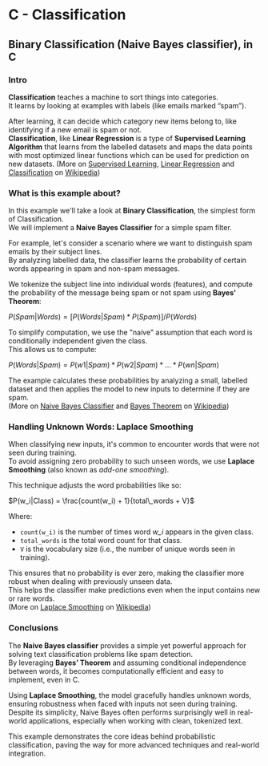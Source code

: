 # C - Classification

## Binary Classification (Naive Bayes classifier), in C

### Intro

**Classification** teaches a machine to sort things into categories.  
It learns by looking at examples with labels (like emails marked “spam”).

After learning, it can decide which category new items belong to, like identifying if a new email is spam or not.  
**Classification**, like **Linear Regression** is a type of **Supervised Learning Algorithm** that learns from the labelled datasets and maps the data points with most optimized linear functions which can be used for prediction on new datasets.
(More on [Supervised Learning](https://en.wikipedia.org/wiki/Supervised_learning), [Linear Regression](https://en.wikipedia.org/wiki/Linear_regression) and [Classification](https://en.wikipedia.org/wiki/Classification) on [Wikipedia](https://en.wikipedia.org/))

### What is this example about?

In this example we'll take a look at **Binary Classification**, the simplest form of Classification.  
We will implement a **Naive Bayes Classifier** for a simple spam filter.

For example, let's consider a scenario where we want to distinguish spam emails by their subject lines.  
By analyzing labelled data, the classifier learns the probability of certain words appearing in spam and non-spam messages.

We tokenize the subject line into individual words (features), and compute the probability of the message being spam or not spam using **Bayes' Theorem**:

$P(Spam|Words) = [P(Words|Spam) * P(Spam)] / P(Words)$

To simplify computation, we use the "naive" assumption that each word is conditionally independent given the class.  
This allows us to compute:

$P(Words|Spam) = P(w1|Spam) * P(w2|Spam) * ... * P(wn|Spam)$

The example calculates these probabilities by analyzing a small, labelled dataset and then applies the model to new inputs to determine if they are spam.  
(More on [Naive Bayes Classifier](https://en.wikipedia.org/wiki/Naive_Bayes_classifier) and [Bayes Theorem](https://en.wikipedia.org/wiki/Bayes%27_theorem) on [Wikipedia](https://en.wikipedia.org/))

### Handling Unknown Words: Laplace Smoothing

When classifying new inputs, it's common to encounter words that were not seen during training.  
To avoid assigning zero probability to such unseen words, we use **Laplace Smoothing** (also known as *add-one smoothing*).

This technique adjusts the word probabilities like so:

$P(w_i|Class) = \frac{count(w_i) + 1}{total\_words + V}$

Where:

- `count(w_i)` is the number of times word *w_i* appears in the given class.
- `total_words` is the total word count for that class.
- `V` is the vocabulary size (i.e., the number of unique words seen in training).

This ensures that no probability is ever zero, making the classifier more robust when dealing with previously unseen data.  
This helps the classifier make predictions even when the input contains new or rare words.  
(More on [Laplace Smoothing](https://en.wikipedia.org/wiki/Additive_smoothing) on [Wikipedia](https://en.wikipedia.org/))

### Conclusions

The **Naive Bayes classifier** provides a simple yet powerful approach for solving text classification problems like spam detection.  
By leveraging **Bayes’ Theorem** and assuming conditional independence between words, it becomes computationally efficient and easy to implement, even in C.

Using **Laplace Smoothing**, the model gracefully handles unknown words, ensuring robustness when faced with inputs not seen during training.  
Despite its simplicity, Naive Bayes often performs surprisingly well in real-world applications, especially when working with clean, tokenized text.

This example demonstrates the core ideas behind probabilistic classification, paving the way for more advanced techniques and real-world integration.
